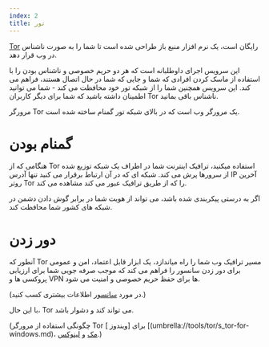 ```yaml
---
index: 2
title: تور
---
```

[Tor](https://www.torproject.org/) رایگان است، یک نرم افزار منبع باز طراحی شده است تا شما را به صورت ناشناس در وب قرار دهد.

این سرویس اجرای داوطلبانه است که هر دو حریم خصوصی و ناشناس بودن را با استفاده از ماسک کردن افرادی که شما و جایی که شما در حال اتصال هستند، فراهم می کند. این سرویس همچنین شما را از شبکه تور خود محافظت می کند - شما می توانید اطمینان داشته باشید که شما برای دیگر کاربران Tor ناشناس باقی بمانید.

مرورگر Tor یک مرورگر وب است که در بالای شبکه تور گمنام ساخته شده است.

# گمنام بودن

هنگامی که از Tor استفاده میکنید، ترافیک اینترنت شما در اطراف یک شبکه توزیع شده از سرورها پرش می کند. شبکه ای که در آن ارتباط برقرار می کنید تنها آدرس IP آخرین روتر Tor را که از طریق ترافیک عبور می کند مشاهده می کند.

اگر به درستی پیکربندی شده باشد، می تواند از هویت شما در برابر گوش دادن دشمن در شبکه های کشور شما محافظت کند.

# دور زدن

آنطور که Tor مسیر ترافیک وب شما را راه میاندازد، یک ابزار قابل اعتماد، امن و عمومی برای دور زدن سانسور را فراهم می کند که موجب صرفه جویی شما برای ارزیابی پروکسی ها و VPN ها برای حفظ حریم خصوصی و امنیت می شود.

(در مورد [سانسور](umbrella://communications/censorship/beginner) اطلاعات بیشتری کسب کنید.)

با این حال، Tor می تواند کند و دشوار باشد.

(چگونگی استفاده از مرورگر Tor برای [ویندوز ] [(umbrella://tools/tor/s_tor-for-windows.md)، [مک](umbrella://tools/tor/s_tor-for-mac-os-x.md) و [لینوکس](umbrella://tools/tor/s_tor-for-linux.md).)